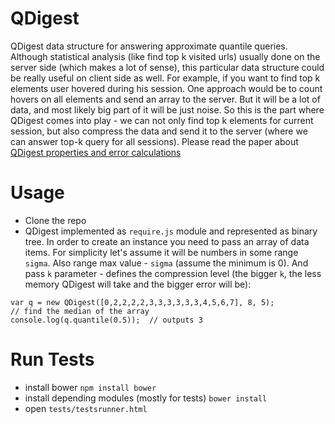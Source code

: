 # QDigest
QDigest data structure for answering approximate quantile queries.
Although statistical analysis (like find top k visited urls) usually done on the server side (which makes a lot of sense), this particular data structure could be really useful on client side as well.
For example, if you want to find top k elements user hovered during his session. One approach would be to count hovers on all elements and send an array to the server. But it will be a lot of data, and most likely big part of it will be just noise. So this is the part where QDigest comes into play - we can not only find top k elements for current session, but also compress the data and send it to the server (where we can answer top-k query for all sessions).
Please read the paper about [QDigest properties and error calculations](http://www.inf.fu-berlin.de/lehre/WS11/Wireless/papers/AgrQdigest.pdf)

# Usage
- Clone the repo
- QDigest implemented as `require.js` module and represented as binary tree. In order to create an instance you need to pass an array of data items. For simplicity let's assume it will be numbers in some range `sigma`. Also range max value - `sigma` (assume the minimum is 0). And pass `k` parameter - defines the compression level (the bigger `k`, the less memory QDigest will take and the bigger error will be):

```
var q = new QDigest([0,2,2,2,2,3,3,3,3,3,3,4,5,6,7], 8, 5);
// find the median of the array
console.log(q.quantile(0.5));  // outputs 3
```

# Run Tests
- install bower `npm install bower`
- install depending modules (mostly for tests) `bower install`
- open `tests/testsrunner.html`
